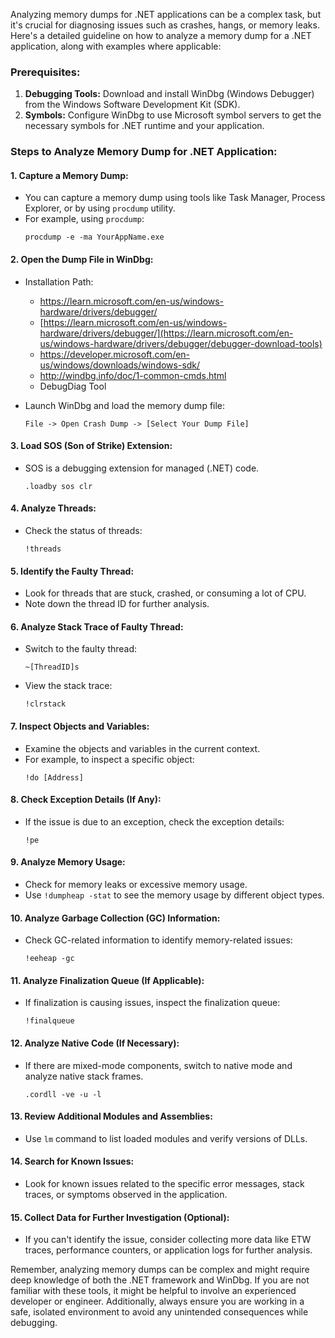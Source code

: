 Analyzing memory dumps for .NET applications can be a complex task, but it's crucial for diagnosing issues such as crashes, hangs, or memory leaks. Here's a detailed guideline on how to analyze a memory dump for a .NET application, along with examples where applicable:

### Prerequisites:
1. **Debugging Tools:** Download and install WinDbg (Windows Debugger) from the Windows Software Development Kit (SDK).
2. **Symbols:** Configure WinDbg to use Microsoft symbol servers to get the necessary symbols for .NET runtime and your application.

### Steps to Analyze Memory Dump for .NET Application:

#### 1. **Capture a Memory Dump:**
   - You can capture a memory dump using tools like Task Manager, Process Explorer, or by using `procdump` utility.
   - For example, using `procdump`: 
     ```
     procdump -e -ma YourAppName.exe
     ```

#### 2. **Open the Dump File in WinDbg:**
   - Installation Path:
      - https://learn.microsoft.com/en-us/windows-hardware/drivers/debugger/
      - [https://learn.microsoft.com/en-us/windows-hardware/drivers/debugger/](https://learn.microsoft.com/en-us/windows-hardware/drivers/debugger/debugger-download-tools)
      - https://developer.microsoft.com/en-us/windows/downloads/windows-sdk/
      - http://windbg.info/doc/1-common-cmds.html
      - DebugDiag Tool

   - Launch WinDbg and load the memory dump file:
     ```
     File -> Open Crash Dump -> [Select Your Dump File]
     ```

#### 3. **Load SOS (Son of Strike) Extension:**
   - SOS is a debugging extension for managed (.NET) code.
     ```
     .loadby sos clr
     ```

#### 4. **Analyze Threads:**
   - Check the status of threads:
     ```
     !threads
     ```

#### 5. **Identify the Faulty Thread:**
   - Look for threads that are stuck, crashed, or consuming a lot of CPU.
   - Note down the thread ID for further analysis.

#### 6. **Analyze Stack Trace of Faulty Thread:**
   - Switch to the faulty thread:
     ```
     ~[ThreadID]s
     ```

   - View the stack trace:
     ```
     !clrstack
     ```

#### 7. **Inspect Objects and Variables:**
   - Examine the objects and variables in the current context.
   - For example, to inspect a specific object:
     ```
     !do [Address]
     ```

#### 8. **Check Exception Details (If Any):**
   - If the issue is due to an exception, check the exception details:
     ```
     !pe
     ```

#### 9. **Analyze Memory Usage:**
   - Check for memory leaks or excessive memory usage.
   - Use `!dumpheap -stat` to see the memory usage by different object types.

#### 10. **Analyze Garbage Collection (GC) Information:**
   - Check GC-related information to identify memory-related issues:
     ```
     !eeheap -gc
     ```

#### 11. **Analyze Finalization Queue (If Applicable):**
   - If finalization is causing issues, inspect the finalization queue:
     ```
     !finalqueue
     ```

#### 12. **Analyze Native Code (If Necessary):**
   - If there are mixed-mode components, switch to native mode and analyze native stack frames.
     ```
     .cordll -ve -u -l
     ```

#### 13. **Review Additional Modules and Assemblies:**
   - Use `lm` command to list loaded modules and verify versions of DLLs.

#### 14. **Search for Known Issues:**
   - Look for known issues related to the specific error messages, stack traces, or symptoms observed in the application.

#### 15. **Collect Data for Further Investigation (Optional):**
   - If you can't identify the issue, consider collecting more data like ETW traces, performance counters, or application logs for further analysis.

Remember, analyzing memory dumps can be complex and might require deep knowledge of both the .NET framework and WinDbg. If you are not familiar with these tools, it might be helpful to involve an experienced developer or engineer. Additionally, always ensure you are working in a safe, isolated environment to avoid any unintended consequences while debugging.
